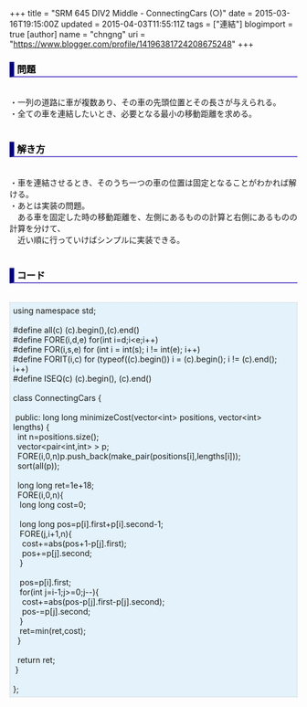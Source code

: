 +++
title = "SRM 645 DIV2 Middle - ConnectingCars (○)"
date = 2015-03-16T19:15:00Z
updated = 2015-04-03T11:55:11Z
tags = ["連結"]
blogimport = true 
[author]
	name = "chngng"
	uri = "https://www.blogger.com/profile/14196381724208675248"
+++

<div dir="ltr" style="text-align: left;" trbidi="on"><h3 style="border-bottom: 2px solid slateblue; border-left: 8px solid navy; color: black; padding: 0px 0px 1px 5px;">問題 </h3><br />・一列の道路に車が複数あり、その車の先頭位置とその長さが与えられる。<br />・全ての車を連結したいとき、必要となる最小の移動距離を求める。<br /><br /><h3 style="border-bottom: 2px solid slateblue; border-left: 8px solid navy; color: black; padding: 0px 0px 1px 5px;">解き方 </h3><br />・車を連結させるとき、そのうち一つの車の位置は固定となることがわかれば解ける。<br />・あとは実装の問題。<br />　ある車を固定した時の移動距離を、左側にあるものの計算と右側にあるものの計算を分けて、<br />　近い順に行っていけばシンプルに実装できる。<br /><br /><h3 style="border-bottom: 2px solid slateblue; border-left: 8px solid navy; color: black; padding: 0px 0px 1px 5px;">コード </h3><br /><div style="background-color: #e3f2fb; border: 1px dotted #CCCCCC; padding: 5px;">using namespace std;<br /><br />#define all(c) (c).begin(),(c).end()<br />#define FORE(i,d,e) for(int i=d;i&lt;e;i++)<br />#define FOR(i,s,e) for (int i = int(s); i != int(e); i++)<br />#define FORIT(i,c) for (typeof((c).begin()) i = (c).begin(); i != (c).end(); i++)<br />#define ISEQ(c) (c).begin(), (c).end()<br /><br />class ConnectingCars {<br /><br /><span class="Apple-tab-span" style="white-space: pre;"> </span>public: long long minimizeCost(vector&lt;int&gt; positions, vector&lt;int&gt; lengths) {<br /><span class="Apple-tab-span" style="white-space: pre;">  </span>int n=positions.size();<br /><span class="Apple-tab-span" style="white-space: pre;">  </span>vector&lt;pair&lt;int,int&gt; &gt; p;<br /><span class="Apple-tab-span" style="white-space: pre;">  </span>FORE(i,0,n)p.push_back(make_pair(positions[i],lengths[i]));<br /><span class="Apple-tab-span" style="white-space: pre;">  </span>sort(all(p));<br /><br /><span class="Apple-tab-span" style="white-space: pre;">  </span>long long ret=1e+18;<br /><span class="Apple-tab-span" style="white-space: pre;">  </span>FORE(i,0,n){<br /><span class="Apple-tab-span" style="white-space: pre;">   </span>long long cost=0;<br /><br /><span class="Apple-tab-span" style="white-space: pre;">   </span>long long pos=p[i].first+p[i].second-1;<br /><span class="Apple-tab-span" style="white-space: pre;">   </span>FORE(j,i+1,n){<br /><span class="Apple-tab-span" style="white-space: pre;">    </span>cost+=abs(pos+1-p[j].first);<br /><span class="Apple-tab-span" style="white-space: pre;">    </span>pos+=p[j].second;<br /><span class="Apple-tab-span" style="white-space: pre;">   </span>}<br /><br /><span class="Apple-tab-span" style="white-space: pre;">   </span>pos=p[i].first;<br /><span class="Apple-tab-span" style="white-space: pre;">   </span>for(int j=i-1;j&gt;=0;j--){<br /><span class="Apple-tab-span" style="white-space: pre;">    </span>cost+=abs(pos-p[j].first-p[j].second);<br /><span class="Apple-tab-span" style="white-space: pre;">    </span>pos-=p[j].second;<br /><span class="Apple-tab-span" style="white-space: pre;">   </span>}<br /><span class="Apple-tab-span" style="white-space: pre;">   </span>ret=min(ret,cost);<br /><span class="Apple-tab-span" style="white-space: pre;">  </span>}<br /><br /><span class="Apple-tab-span" style="white-space: pre;">  </span>return ret;<br /><span class="Apple-tab-span" style="white-space: pre;"> </span>}<br /><br />};</div></div>
